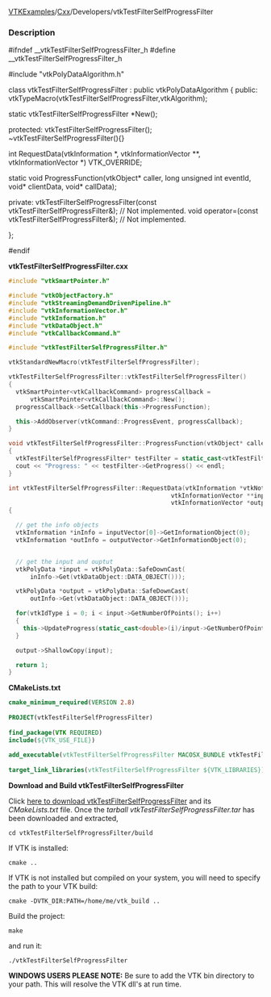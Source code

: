 [VTKExamples](Home)/[Cxx](Cxx)/Developers/vtkTestFilterSelfProgressFilter

### Description
<source lang="cpp">
#ifndef __vtkTestFilterSelfProgressFilter_h
#define __vtkTestFilterSelfProgressFilter_h
 
#include "vtkPolyDataAlgorithm.h"
 
class vtkTestFilterSelfProgressFilter : public vtkPolyDataAlgorithm 
{
public:
  vtkTypeMacro(vtkTestFilterSelfProgressFilter,vtkAlgorithm);
  
  static vtkTestFilterSelfProgressFilter *New();
 
protected:
  vtkTestFilterSelfProgressFilter();
  ~vtkTestFilterSelfProgressFilter(){}
 
  int RequestData(vtkInformation *, vtkInformationVector **, vtkInformationVector *) VTK_OVERRIDE; 
 
  static void ProgressFunction(vtkObject* caller, long unsigned int eventId, void* clientData, void* callData);
  
private:
  vtkTestFilterSelfProgressFilter(const vtkTestFilterSelfProgressFilter&);  // Not implemented.
  void operator=(const vtkTestFilterSelfProgressFilter&);  // Not implemented.
 
};
 
#endif
</source>

**vtkTestFilterSelfProgressFilter.cxx**
```c++
#include "vtkSmartPointer.h"

#include "vtkObjectFactory.h"
#include "vtkStreamingDemandDrivenPipeline.h"
#include "vtkInformationVector.h"
#include "vtkInformation.h"
#include "vtkDataObject.h"
#include "vtkCallbackCommand.h"

#include "vtkTestFilterSelfProgressFilter.h"

vtkStandardNewMacro(vtkTestFilterSelfProgressFilter);

vtkTestFilterSelfProgressFilter::vtkTestFilterSelfProgressFilter()
{
  vtkSmartPointer<vtkCallbackCommand> progressCallback =
      vtkSmartPointer<vtkCallbackCommand>::New();
  progressCallback->SetCallback(this->ProgressFunction);

  this->AddObserver(vtkCommand::ProgressEvent, progressCallback);
}

void vtkTestFilterSelfProgressFilter::ProgressFunction(vtkObject* caller, long unsigned int eventId, void* clientData, void* callData)
{
  vtkTestFilterSelfProgressFilter* testFilter = static_cast<vtkTestFilterSelfProgressFilter*>(caller);
  cout << "Progress: " << testFilter->GetProgress() << endl;
}

int vtkTestFilterSelfProgressFilter::RequestData(vtkInformation *vtkNotUsed(request),
                                             vtkInformationVector **inputVector,
                                             vtkInformationVector *outputVector)
{

  // get the info objects
  vtkInformation *inInfo = inputVector[0]->GetInformationObject(0);
  vtkInformation *outInfo = outputVector->GetInformationObject(0);


  // get the input and ouptut
  vtkPolyData *input = vtkPolyData::SafeDownCast(
      inInfo->Get(vtkDataObject::DATA_OBJECT()));

  vtkPolyData *output = vtkPolyData::SafeDownCast(
      outInfo->Get(vtkDataObject::DATA_OBJECT()));

  for(vtkIdType i = 0; i < input->GetNumberOfPoints(); i++)
  {
    this->UpdateProgress(static_cast<double>(i)/input->GetNumberOfPoints());
  }

  output->ShallowCopy(input);

  return 1;
}
```
**CMakeLists.txt**
```cmake
cmake_minimum_required(VERSION 2.8)
 
PROJECT(vtkTestFilterSelfProgressFilter)
 
find_package(VTK REQUIRED)
include(${VTK_USE_FILE})
 
add_executable(vtkTestFilterSelfProgressFilter MACOSX_BUNDLE vtkTestFilterSelfProgressFilter.cxx)
 
target_link_libraries(vtkTestFilterSelfProgressFilter ${VTK_LIBRARIES})
```

**Download and Build vtkTestFilterSelfProgressFilter**

Click [here to download vtkTestFilterSelfProgressFilter](https://github.com/lorensen/VTKWikiExamplesTarballs/raw/master/vtkTestFilterSelfProgressFilter.tar) and its *CMakeLists.txt* file.
Once the *tarball vtkTestFilterSelfProgressFilter.tar* has been downloaded and extracted,
```
cd vtkTestFilterSelfProgressFilter/build 
```
If VTK is installed:
```
cmake ..
```
If VTK is not installed but compiled on your system, you will need to specify the path to your VTK build:
```
cmake -DVTK_DIR:PATH=/home/me/vtk_build ..
```
Build the project:
```
make
```
and run it:
```
./vtkTestFilterSelfProgressFilter
```
**WINDOWS USERS PLEASE NOTE:** Be sure to add the VTK bin directory to your path. This will resolve the VTK dll's at run time.

